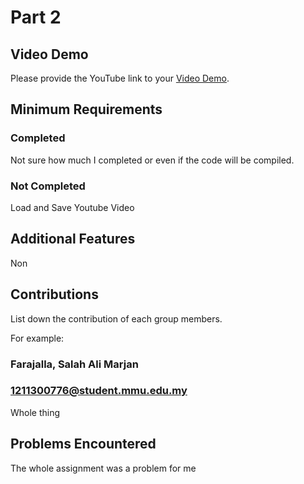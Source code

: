 # Part 2

## Video Demo

Please provide the YouTube link to your [Video Demo](https://youtube.com).

## Minimum Requirements

### Completed
Not sure how much I completed or even if the code will be compiled.


### Not Completed 
Load and Save
Youtube Video

## Additional Features
Non

## Contributions

List down the contribution of each group members.

For example:

### Farajalla, Salah Ali Marjan
### 1211300776@student.mmu.edu.my
Whole thing

## Problems Encountered
The whole assignment was a problem for me

